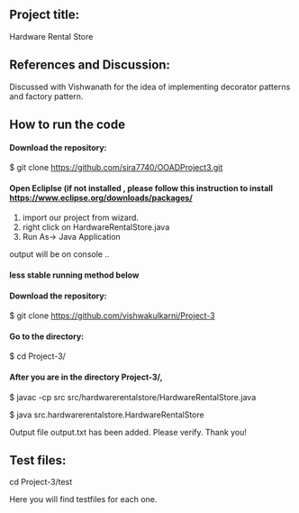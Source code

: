 ## Project title:

Hardware Rental Store


## References and Discussion:
Discussed with Vishwanath for the idea of implementing decorator patterns and factory pattern.


## How to run the code

#### Download the repository:

$ git clone https://github.com/sira7740/OOADProject3.git

#### Open Ecliplse (if not installed , please follow this instruction to install https://www.eclipse.org/downloads/packages/

1) import our project from wizard.
2) right click on HardwareRentalStore.java 
3) Run As-> Java Application 

output will be on console ..


#### less stable running method below 

#### Download the repository:

$ git clone https://github.com/vishwakulkarni/Project-3

#### Go to the directory:

$ cd Project-3/

#### After you are in the directory Project-3/,

$ javac -cp src src/hardwarerentalstore/HardwareRentalStore.java

$ java src.hardwarerentalstore.HardwareRentalStore

Output file output.txt has been added. Please verify. Thank you!

## Test files:

cd Project-3/test

Here you will find testfiles for each one.
